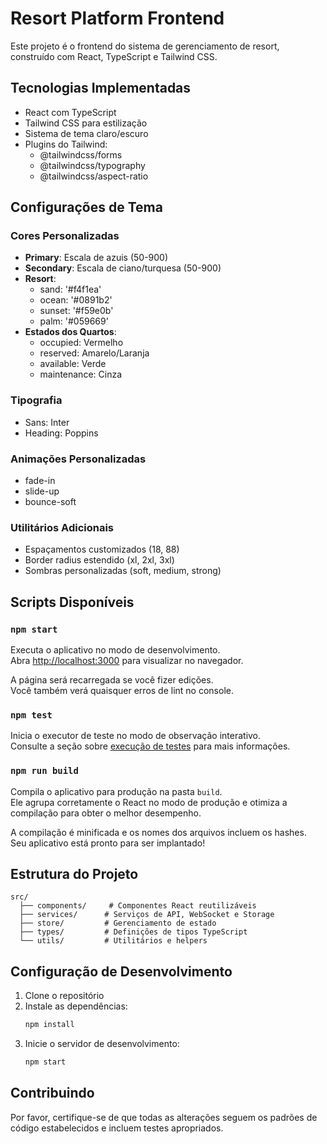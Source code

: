 # Resort Platform Frontend

Este projeto é o frontend do sistema de gerenciamento de resort, construído com React, TypeScript e Tailwind CSS.

## Tecnologias Implementadas

- React com TypeScript
- Tailwind CSS para estilização
- Sistema de tema claro/escuro
- Plugins do Tailwind:
  - @tailwindcss/forms
  - @tailwindcss/typography
  - @tailwindcss/aspect-ratio

## Configurações de Tema

### Cores Personalizadas
- **Primary**: Escala de azuis (50-900)
- **Secondary**: Escala de ciano/turquesa (50-900)
- **Resort**:
  - sand: '#f4f1ea'
  - ocean: '#0891b2'
  - sunset: '#f59e0b'
  - palm: '#059669'
- **Estados dos Quartos**:
  - occupied: Vermelho
  - reserved: Amarelo/Laranja
  - available: Verde
  - maintenance: Cinza

### Tipografia
- Sans: Inter
- Heading: Poppins

### Animações Personalizadas
- fade-in
- slide-up
- bounce-soft

### Utilitários Adicionais
- Espaçamentos customizados (18, 88)
- Border radius estendido (xl, 2xl, 3xl)
- Sombras personalizadas (soft, medium, strong)

## Scripts Disponíveis

### `npm start`

Executa o aplicativo no modo de desenvolvimento.\
Abra [http://localhost:3000](http://localhost:3000) para visualizar no navegador.

A página será recarregada se você fizer edições.\
Você também verá quaisquer erros de lint no console.

### `npm test`

Inicia o executor de teste no modo de observação interativo.\
Consulte a seção sobre [execução de testes](https://facebook.github.io/create-react-app/docs/running-tests) para mais informações.

### `npm run build`

Compila o aplicativo para produção na pasta `build`.\
Ele agrupa corretamente o React no modo de produção e otimiza a compilação para obter o melhor desempenho.

A compilação é minificada e os nomes dos arquivos incluem os hashes.\
Seu aplicativo está pronto para ser implantado!

## Estrutura do Projeto

```
src/
  ├── components/     # Componentes React reutilizáveis
  ├── services/      # Serviços de API, WebSocket e Storage
  ├── store/         # Gerenciamento de estado
  ├── types/         # Definições de tipos TypeScript
  └── utils/         # Utilitários e helpers
```

## Configuração de Desenvolvimento

1. Clone o repositório
2. Instale as dependências:
   ```bash
   npm install
   ```
3. Inicie o servidor de desenvolvimento:
   ```bash
   npm start
   ```

## Contribuindo

Por favor, certifique-se de que todas as alterações seguem os padrões de código estabelecidos e incluem testes apropriados.